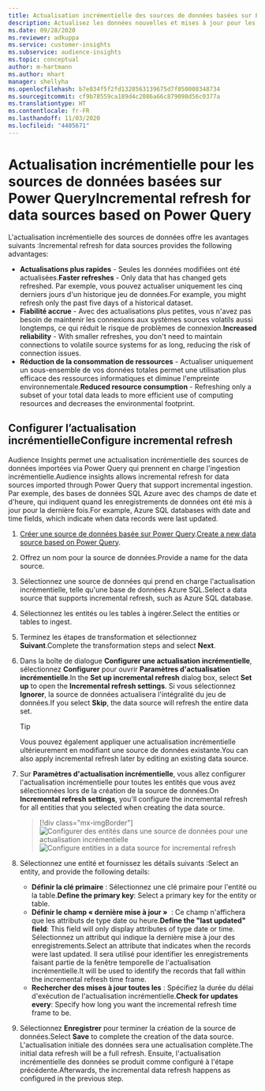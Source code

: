 ```yaml
---
title: Actualisation incrémentielle des sources de données basées sur Power Query
description: Actualisez les données nouvelles et mises à jour pour les sources de données volumineuses basées sur Power Query.
ms.date: 09/28/2020
ms.reviewer: adkuppa
ms.service: customer-insights
ms.subservice: audience-insights
ms.topic: conceptual
author: m-hartmann
ms.author: mhart
manager: shellyha
ms.openlocfilehash: b7e834f5f2fd1328563139675d7f850008348734
ms.sourcegitcommit: cf9b78559ca189d4c2086a66c879098d56c0377a
ms.translationtype: HT
ms.contentlocale: fr-FR
ms.lasthandoff: 11/03/2020
ms.locfileid: "4405671"
---
```

# <a name="incremental-refresh-for-data-sources-based-on-power-query"></a><span data-ttu-id="3e6f8-103">Actualisation incrémentielle pour les sources de données basées sur Power Query</span><span class="sxs-lookup"><span data-stu-id="3e6f8-103">Incremental refresh for data sources based on Power Query</span></span>

<span data-ttu-id="3e6f8-104">L'actualisation incrémentielle des sources de données offre les avantages suivants :</span><span class="sxs-lookup"><span data-stu-id="3e6f8-104">Incremental refresh for data sources provides the following advantages:</span></span>

- <span data-ttu-id="3e6f8-105">**Actualisations plus rapides** - Seules les données modifiées ont été actualisées.</span><span class="sxs-lookup"><span data-stu-id="3e6f8-105">**Faster refreshes** - Only data that has changed gets refreshed.</span></span> <span data-ttu-id="3e6f8-106">Par exemple, vous pouvez actualiser uniquement les cinq derniers jours d'un historique jeu de données.</span><span class="sxs-lookup"><span data-stu-id="3e6f8-106">For example, you might refresh only the past five days of a historical dataset.</span></span>
- <span data-ttu-id="3e6f8-107">**Fiabilité accrue** - Avec des actualisations plus petites, vous n'avez pas besoin de maintenir les connexions aux systèmes sources volatils aussi longtemps, ce qui réduit le risque de problèmes de connexion.</span><span class="sxs-lookup"><span data-stu-id="3e6f8-107">**Increased reliability** - With smaller refreshes, you don't need to maintain connections to volatile source systems for as long, reducing the risk of connection issues.</span></span>
- <span data-ttu-id="3e6f8-108">**Réduction de la consommation de ressources** - Actualiser uniquement un sous-ensemble de vos données totales permet une utilisation plus efficace des ressources informatiques et diminue l'empreinte environnementale.</span><span class="sxs-lookup"><span data-stu-id="3e6f8-108">**Reduced resource consumption** - Refreshing only a subset of your total data leads to more efficient use of computing resources and decreases the environmental footprint.</span></span>

## <a name="configure-incremental-refresh"></a><span data-ttu-id="3e6f8-109">Configurer l’actualisation incrémentielle</span><span class="sxs-lookup"><span data-stu-id="3e6f8-109">Configure incremental refresh</span></span>

<span data-ttu-id="3e6f8-110">Audience Insights permet une actualisation incrémentielle des sources de données importées via Power Query qui prennent en charge l'ingestion incrémentielle.</span><span class="sxs-lookup"><span data-stu-id="3e6f8-110">Audience insights allows incremental refresh for data sources imported through Power Query that support incremental ingestion.</span></span> <span data-ttu-id="3e6f8-111">Par exemple, des bases de données SQL Azure avec des champs de date et d'heure, qui indiquent quand les enregistrements de données ont été mis à jour pour la dernière fois.</span><span class="sxs-lookup"><span data-stu-id="3e6f8-111">For example, Azure SQL databases with date and time fields, which indicate when data records were last updated.</span></span>

1. <span data-ttu-id="3e6f8-112">[Créer une source de données basée sur Power Query](connect-power-query.md).</span><span class="sxs-lookup"><span data-stu-id="3e6f8-112">[Create a new data source based on Power Query](connect-power-query.md).</span></span>

1. <span data-ttu-id="3e6f8-113">Offrez un nom pour la source de données.</span><span class="sxs-lookup"><span data-stu-id="3e6f8-113">Provide a name for the data source.</span></span>

1. <span data-ttu-id="3e6f8-114">Sélectionnez une source de données qui prend en charge l'actualisation incrémentielle, telle qu'une base de données Azure SQL.</span><span class="sxs-lookup"><span data-stu-id="3e6f8-114">Select a data source that supports incremental refresh, such as Azure SQL database.</span></span>

1. <span data-ttu-id="3e6f8-115">Sélectionnez les entités ou les tables à ingérer.</span><span class="sxs-lookup"><span data-stu-id="3e6f8-115">Select the entities or tables to ingest.</span></span>

1. <span data-ttu-id="3e6f8-116">Terminez les étapes de transformation et sélectionnez **Suivant**.</span><span class="sxs-lookup"><span data-stu-id="3e6f8-116">Complete the transformation steps and select **Next**.</span></span>

1. <span data-ttu-id="3e6f8-117">Dans la boîte de dialogue **Configurer une actualisation incrémentielle**, sélectionnez **Configurer** pour ouvrir **Paramètres d'actualisation incrémentielle**.</span><span class="sxs-lookup"><span data-stu-id="3e6f8-117">In the **Set up incremental refresh** dialog box, select **Set up** to open the **Incremental refresh settings**.</span></span> <span data-ttu-id="3e6f8-118">Si vous sélectionnez **Ignorer**, la source de données actualisera l'intégralité du jeu de données.</span><span class="sxs-lookup"><span data-stu-id="3e6f8-118">If you select **Skip**, the data source will refresh the entire data set.</span></span>
   > [!TIP]
   > <span data-ttu-id="3e6f8-119">Vous pouvez également appliquer une actualisation incrémentielle ultérieurement en modifiant une source de données existante.</span><span class="sxs-lookup"><span data-stu-id="3e6f8-119">You can also apply incremental refresh later by editing an existing data source.</span></span>

1. <span data-ttu-id="3e6f8-120">Sur **Paramètres d'actualisation incrémentielle**, vous allez configurer l'actualisation incrémentielle pour toutes les entités que vous avez sélectionnées lors de la création de la source de données.</span><span class="sxs-lookup"><span data-stu-id="3e6f8-120">On **Incremental refresh settings**, you'll configure the incremental refresh for all entities that you selected when creating the data source.</span></span>

   > [!div class="mx-imgBorder"]
   > <span data-ttu-id="3e6f8-121">![Configurer des entités dans une source de données pour une actualisation incrémentielle](media/incremental-refresh-settings.png "Configurer des entités dans une source de données pour une actualisation incrémentielle")</span><span class="sxs-lookup"><span data-stu-id="3e6f8-121">![Configure entities in a data source for incremental refresh](media/incremental-refresh-settings.png "Configure entities in a data source for incremental refresh")</span></span>

1. <span data-ttu-id="3e6f8-122">Sélectionnez une entité et fournissez les détails suivants :</span><span class="sxs-lookup"><span data-stu-id="3e6f8-122">Select an entity, and provide the following details:</span></span>

   - <span data-ttu-id="3e6f8-123">**Définir la clé primaire** : Sélectionnez une clé primaire pour l'entité ou la table.</span><span class="sxs-lookup"><span data-stu-id="3e6f8-123">**Define the primary key**: Select a primary key for the entity or table.</span></span>
   - <span data-ttu-id="3e6f8-124">**Définir le champ « dernière mise à jour »**  : Ce champ n'affichera que les attributs de type date ou heure.</span><span class="sxs-lookup"><span data-stu-id="3e6f8-124">**Define the "last updated" field**: This field will only display attributes of type date or time.</span></span> <span data-ttu-id="3e6f8-125">Sélectionnez un attribut qui indique la dernière mise à jour des enregistrements.</span><span class="sxs-lookup"><span data-stu-id="3e6f8-125">Select an attribute that indicates when the records were last updated.</span></span> <span data-ttu-id="3e6f8-126">Il sera utilisé pour identifier les enregistrements faisant partie de la fenêtre temporelle de l'actualisation incrémentielle.</span><span class="sxs-lookup"><span data-stu-id="3e6f8-126">It will be used to identify the records that fall within the incremental refresh time frame.</span></span>
   - <span data-ttu-id="3e6f8-127">**Rechercher des mises à jour toutes les** : Spécifiez la durée du délai d'exécution de l'actualisation incrémentielle.</span><span class="sxs-lookup"><span data-stu-id="3e6f8-127">**Check for updates every**: Specify how long you want the incremental refresh time frame to be.</span></span>

1. <span data-ttu-id="3e6f8-128">Sélectionnez **Enregistrer** pour terminer la création de la source de données.</span><span class="sxs-lookup"><span data-stu-id="3e6f8-128">Select **Save** to complete the creation of the data source.</span></span> <span data-ttu-id="3e6f8-129">L'actualisation initiale des données sera une actualisation complète.</span><span class="sxs-lookup"><span data-stu-id="3e6f8-129">The initial data refresh will be a full refresh.</span></span> <span data-ttu-id="3e6f8-130">Ensuite, l'actualisation incrémentielle des données se produit comme configuré à l'étape précédente.</span><span class="sxs-lookup"><span data-stu-id="3e6f8-130">Afterwards, the incremental data refresh happens as configured in the previous step.</span></span>
